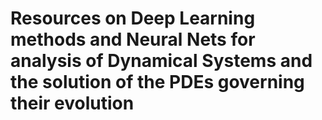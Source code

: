 # Resources on Deep Learning methods and Neural Nets for analysis of Dynamical Systems and the solution of the PDEs governing their evolution

